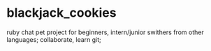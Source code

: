 # blackjack_cookies
ruby chat pet project for beginners, intern/junior swithers from other languages; collaborate, learn git; 
